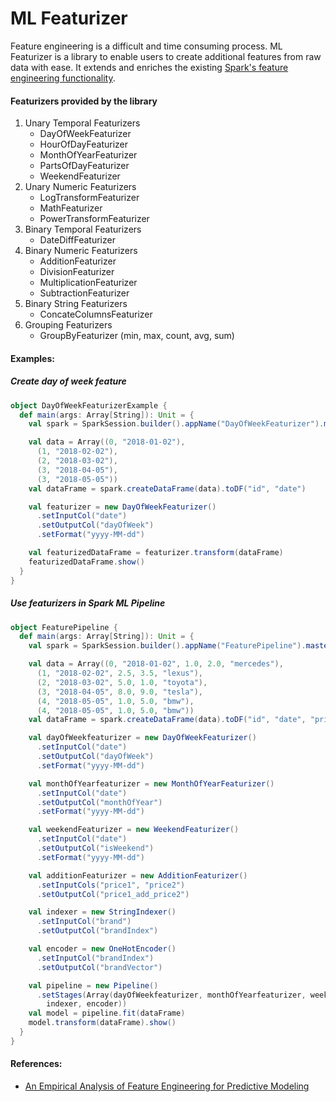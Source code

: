# ML Featurizer
Feature engineering is a difficult and time consuming process. ML Featurizer is a library
to enable users to create additional features from raw data with ease. 
It extends and enriches the existing [Spark's feature engineering functionality](https://spark.apache.org/docs/latest/ml-features.html).

#### Featurizers provided by the library

  1. Unary Temporal Featurizers
      * DayOfWeekFeaturizer
      * HourOfDayFeaturizer
      * MonthOfYearFeaturizer
      * PartsOfDayFeaturizer
      * WeekendFeaturizer
  2. Unary Numeric Featurizers
      * LogTransformFeaturizer
      * MathFeaturizer
      * PowerTransformFeaturizer
  3. Binary Temporal Featurizers
      * DateDiffFeaturizer
  4. Binary Numeric Featurizers
      * AdditionFeaturizer
      * DivisionFeaturizer
      * MultiplicationFeaturizer
      * SubtractionFeaturizer
  5. Binary String Featurizers
      * ConcateColumnsFeaturizer
  6. Grouping Featurizers
      * GroupByFeaturizer (min, max, count, avg, sum)

#### Examples:
##### Create day of week feature
```scala
object DayOfWeekFeaturizerExample {
  def main(args: Array[String]): Unit = {
    val spark = SparkSession.builder().appName("DayOfWeekFeaturizer").master("local").getOrCreate()

    val data = Array((0, "2018-01-02"),
      (1, "2018-02-02"),
      (2, "2018-03-02"),
      (3, "2018-04-05"),
      (3, "2018-05-05"))
    val dataFrame = spark.createDataFrame(data).toDF("id", "date")

    val featurizer = new DayOfWeekFeaturizer()
      .setInputCol("date")
      .setOutputCol("dayOfWeek")
      .setFormat("yyyy-MM-dd")

    val featurizedDataFrame = featurizer.transform(dataFrame)
    featurizedDataFrame.show()
  }
}

```      
##### Use featurizers in Spark ML Pipeline

```scala
object FeaturePipeline {
  def main(args: Array[String]): Unit = {
    val spark = SparkSession.builder().appName("FeaturePipeline").master("local").getOrCreate()

    val data = Array((0, "2018-01-02", 1.0, 2.0, "mercedes"),
      (1, "2018-02-02", 2.5, 3.5, "lexus"),
      (2, "2018-03-02", 5.0, 1.0, "toyota"),
      (3, "2018-04-05", 8.0, 9.0, "tesla"),
      (4, "2018-05-05", 1.0, 5.0, "bmw"),
      (4, "2018-05-05", 1.0, 5.0, "bmw"))
    val dataFrame = spark.createDataFrame(data).toDF("id", "date", "price1", "price2", "brand")

    val dayOfWeekfeaturizer = new DayOfWeekFeaturizer()
      .setInputCol("date")
      .setOutputCol("dayOfWeek")
      .setFormat("yyyy-MM-dd")

    val monthOfYearfeaturizer = new MonthOfYearFeaturizer()
      .setInputCol("date")
      .setOutputCol("monthOfYear")
      .setFormat("yyyy-MM-dd")

    val weekendFeaturizer = new WeekendFeaturizer()
      .setInputCol("date")
      .setOutputCol("isWeekend")
      .setFormat("yyyy-MM-dd")

    val additionFeaturizer = new AdditionFeaturizer()
      .setInputCols("price1", "price2")
      .setOutputCol("price1_add_price2")

    val indexer = new StringIndexer()
      .setInputCol("brand")
      .setOutputCol("brandIndex")

    val encoder = new OneHotEncoder()
      .setInputCol("brandIndex")
      .setOutputCol("brandVector")

    val pipeline = new Pipeline()
      .setStages(Array(dayOfWeekfeaturizer, monthOfYearfeaturizer, weekendFeaturizer, additionFeaturizer,
        indexer, encoder))
    val model = pipeline.fit(dataFrame)
    model.transform(dataFrame).show()
  }
}
```
#### References:
* [An Empirical Analysis of Feature Engineering for
 Predictive Modeling](https://arxiv.org/pdf/1701.07852.pdf)      
